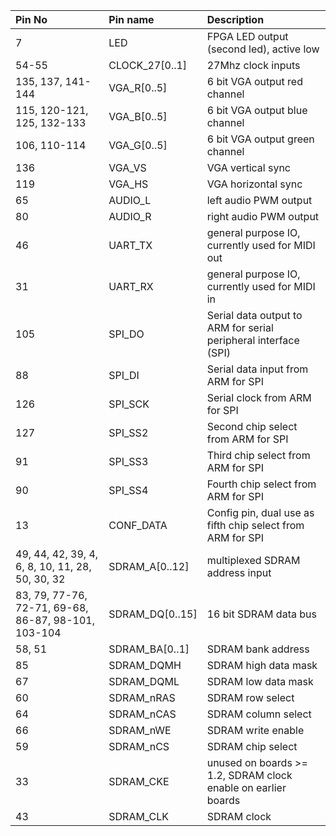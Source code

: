 | **Pin No** | **Pin name** | **Description** |
|:-----------|:-------------|:----------------|
| 7          | LED          | FPGA LED output (second led), active low |
| 54-55      | CLOCK\_27[0..1] | 27Mhz clock inputs |
| 135, 137, 141-144 | VGA\_R[0..5] | 6 bit VGA output red channel |
| 115, 120-121, 125, 132-133 | VGA\_B[0..5] | 6 bit VGA output blue channel |
| 106, 110-114 | VGA\_G[0..5] | 6 bit VGA output green channel |
| 136        | VGA\_VS      | VGA vertical sync |
| 119        | VGA\_HS      | VGA horizontal sync |
| 65         | AUDIO\_L     | left audio PWM output |
| 80         | AUDIO\_R     | right audio PWM output |
| 46         | UART\_TX     | general purpose IO, currently used for MIDI out |
| 31         | UART\_RX     | general purpose IO, currently used for MIDI in |
| 105        | SPI\_DO      | Serial data output to ARM for serial peripheral interface (SPI) |
| 88         | SPI\_DI      | Serial data input from ARM for SPI |
| 126        | SPI\_SCK     | Serial clock from ARM for SPI |
| 127        | SPI\_SS2     | Second chip select from ARM for SPI |
| 91         | SPI\_SS3     | Third chip select from ARM for SPI |
| 90         | SPI\_SS4     | Fourth chip select from ARM for SPI |
| 13         | CONF\_DATA   | Config pin, dual use as fifth chip select from ARM for SPI |
| 49, 44, 42, 39, 4, 6, 8, 10, 11, 28, 50, 30, 32 | SDRAM\_A[0..12] | multiplexed SDRAM address input |
| 83, 79, 77-76, 72-71, 69-68, 86-87, 98-101, 103-104 | SDRAM\_DQ[0..15] | 16 bit SDRAM data bus |
| 58, 51     | SDRAM\_BA[0..1] | SDRAM bank address |
| 85         | SDRAM\_DQMH  | SDRAM high data mask |
| 67         | SDRAM\_DQML  | SDRAM low data mask |
| 60         | SDRAM\_nRAS  | SDRAM row select |
| 64         | SDRAM\_nCAS  | SDRAM column select |
| 66         | SDRAM\_nWE   | SDRAM write enable |
| 59         | SDRAM\_nCS   | SDRAM chip select |
| 33         | SDRAM\_CKE   | unused on boards >= 1.2, SDRAM clock enable on earlier boards |
| 43         | SDRAM\_CLK   | SDRAM clock     |